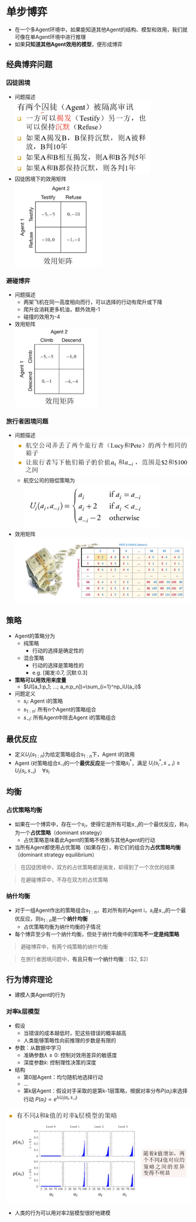 # 单步博弈
+ 在一个多Agent环境中，如果能知道其他Agent的结构、模型和效用，我们就可像在单Agent环境中进行推理
+ 如果**只知道其他Agent效用的模型**，便形成博弈

## 经典博弈问题
### 囚徒困境
+ 问题描述  
  ![](img/2020-03-31-19-56-42.png)
+ 囚徒困境下的效用矩阵  
  ![](img/2020-03-31-19-58-07.png)

### 避碰博弈
+ 问题描述
  + 两架飞机在同一高度相向而行，可以选择的行动有爬升或下降
  + 爬升会消耗更多机油，额外效用-1
  + 碰撞的效用为-4
+ 效用矩阵  
  ![](img/2020-03-31-20-13-20.png)

### 旅行者困境问题
+ 问题描述  
  ![](img/2020-03-31-21-13-18.png)
  + 航空公司的赔偿策略为  
  ![](img/2020-03-31-21-14-24.png)
+ 效用矩阵  
  ![](img/2020-03-31-21-18-36.png)


## 策略
+ Agent的策略分为
  + 纯策略
    + 行动的选择是确定性的
  + 混合策略
    + 行动的选择是策略性的
    + e.g. [揭发:0.7, 沉默:0.3]
+ **策略可以用效用来度量**
  + $U([a_1:p_1; ...; a_n:p_n])=\sum_{i=1}^np_iU(a_i)$
+ 问题定义
  + $s_i$: Agent i的策略
  + $s_{1:n}$: 所有n个Agent的策略组合
  + $s_{-i}$: 所有Agent中除去Agent i的策略组合

## 最优反应
+ 定义$U_i(s_{1:n})$为给定策略组合$s_{1:n}$下，Agent i的效用
+ Agent i对策略组合$s_{-i}$的一个**最优反应**是一个策略$s_i^*$，满足
  $U_i(s_i^*, s_{=i})\geq U_i(s_i, s_{-i})\quad \forall s_i$

## 均衡

### 占优策略均衡
+ 如果在一个博弈中，存在一个$s_i$，使得它是所有可能$s_{-i}$的一个最优反应，称$s_i$为一个**占优策略**（dominant strategy）
  + 占优策略意味着此Agent的策略不依赖与其他Agent的行动
+ 当所有Agent都使用占优策略（如果存在），称它们的组合为**占优策略均衡**（dominant strategy equilibrium）

> 在囚徒困境中，双方的占优策略都是揭发，却得到了一个次优的结果

> 在避碰博弈中，不存在双方的占优策略

### 纳什均衡
+ 对于一组Agent作出的策略组合$s_{1:n}$，若对所有的Agent i，$s_i$是$s_{-i}$的一个最优反应，则$s_{1:n}$是一个**纳什均衡**
  + 占优策略均衡为纳什均衡的子情况
+ 每个博弈至少有一个纳什均衡，但处于纳什均衡中的策略**不一定是纯策略**

> 避碰博弈中，有两个纯策略的纳什均衡

> 在旅行者困境问题中，**有且只有一个纳什均衡**：(\$2, \$2)

## 行为博弈理论
+ 建模人类Agent的行为

### 对率k层模型
+ 假设
  + 当错误的成本越低时，犯这些错误的概率越高
  + 人类能够策略性向前推理的步数是有限的
+ 参数：从数据中学习
  + 准确参数$\lambda \geq 0$: 控制对效用差异的敏感度
  + 深度参数$k$: 控制理性决策的深度
+ 结构
  + 第0层Agent：均匀随机地选择行动
  + ...
  + 第k层Agent：假设对手采取的是第k-1层策略，根据对率分布$P(a_i)$来选择行动
    $P(a_i)\propto e^{\lambda U_i(a_i, s_{-i})}$

![](img/2020-03-31-21-29-37.png)

+ 人类的行为可以用对率2层模型很好地建模


